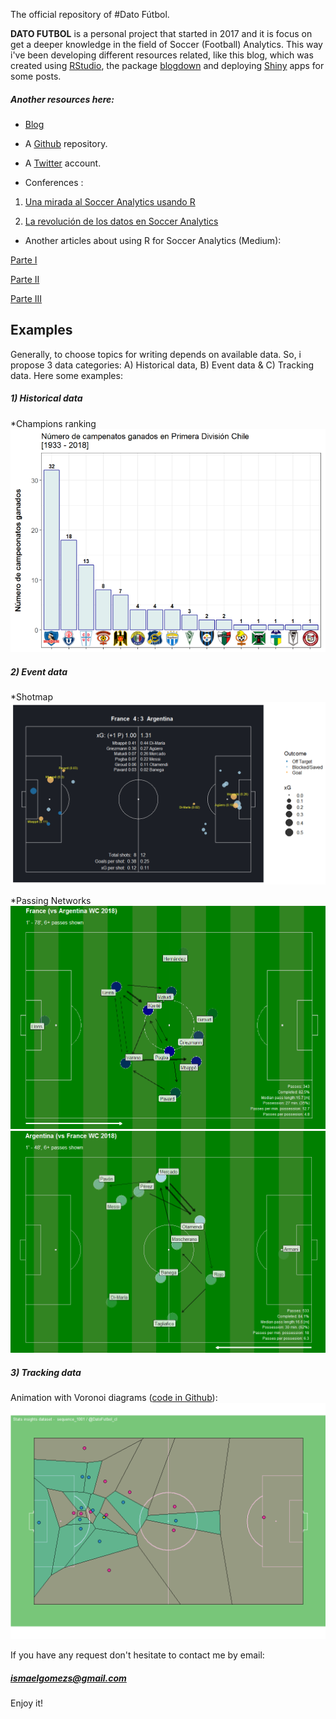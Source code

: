 The official repository of #Dato Fútbol.

**DATO FUTBOL** is a personal project that started in 2017 and it is focus on get a deeper knowledge in the field of Soccer (Football) Analytics. This way i've been developing different resources related, like this blog, which was created using [RStudio](https://www.rstudio.com), the package [blogdown](https://github.com/rstudio/blogdown) and deploying [Shiny](http://shiny.rstudio.com) apps for some posts.

##### Another resources here:

* [Blog](http://datofutbol.cl)

* A [Github](https://github.com/Bustami/DatoFutbol) repository.

* A [Twitter](https://twitter.com/DatoFutbol_cl) account.

* Conferences :

1) [Una mirada al Soccer Analytics usando R](http://datofutbol.cl/satRdaySCL2018-soccer-analytics-R/index.html)

2) [La revolución de los datos en Soccer Analytics](http://datofutbol.cl/revolucion-datos-soccer-analytics-seminario-UAI-2019/)

* Another articles about using R for Soccer Analytics (Medium):

[Parte I](https://medium.com/datos-y-ciencia/una-mirada-al-soccer-analytics-usando-r-parte-i-ab6b704b4c7f)

[Parte II](https://medium.com/datos-y-ciencia/una-mirada-al-soccer-analytics-usando-r-parte-ii-5aadb0ff6ab2)

[Parte III](https://medium.com/@ismaelgomezs/una-mirada-al-soccer-analytics-usando-r-parte-iii-3bdff9cd3752)

## Examples

Generally, to choose topics for writing depends on available data. So, i propose 3 data categories: A) Historical data, B) Event data & C) Tracking data. Here some examples:

##### 1) Historical data

*Champions ranking
![](campeones.png)


##### 2) Event data

*Shotmap
![](events1B.png)


*Passing Networks
![](events3B.png)
![](events4B.png)


##### 3) Tracking data

Animation with Voronoi diagrams ([code in Github](https://github.com/Bustami/DatoFutbol/tree/master/TrackingDataTest)):
![](1001_goal.gif)

If you have any request don't hesitate to contact me by email:
##### ismaelgomezs@gmail.com

Enjoy it!

